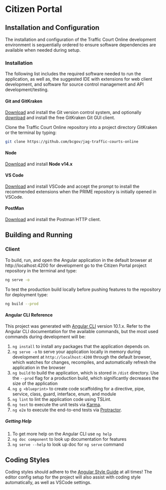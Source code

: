 # Citizen Portal

## Installation and Configuration

The installation and configuration of the Traffic Court Online development environment is sequentially ordered to ensure software dependencies are available when needed during setup.

### Installation

The following list includes the required software needed to run the application, as well as, the suggested IDE with extensions for web client development, and software for source control management and API development/testing.

#### Git and GitKraken

[Download](https://git-scm.com/downloads) and install the Git version control system, and optionally [download](https://www.gitkraken.com) and install the free GitKraken Git GUI client.

Clone the Traffic Court Online repository into a project directory GitKraken or the terminal by typing:

```bash
git clone https://github.com/bcgov/jag-traffic-courts-online
```

#### Node

[Download](https://nodejs.org/en/) and install **Node v14.x**

#### VS Code

[Download](https://code.visualstudio.com/) and install VSCode and accept the prompt to install the recommended extensions when the PRIME repository is initially opened in VSCode.

#### PostMan

[Download](https://www.getpostman.com/apps) and install the Postman HTTP client.

## Building and Running

### Client

To build, run, and open the Angular application in the default browser at http://localhost:4200 for development go to the Citizen Portal project repository in the terminal and type:

```bash
ng serve -o
```

To test the production build locally before pushing features to the repository for deployment type:

```bash
ng build --prod
```

#### Angular CLI Reference

This project was generated with [Angular CLI](https://github.com/angular/angular-cli) version 10.1.x. Refer to the Angular CLI documentation for the available commands, but the most used commands during development will be:

1. `ng install` to install any packages that the application depends on.
1. `ng serve -o` to serve your application locally in memory during development at `http://localhost:4200` through the default browser, which watches for changes, recompiles, and automatically refresh the application in the browser
1. `ng build` to build the application, which is stored in `/dist` directory. Use the `--prod` flag for a production build, which significantly decreases the size of the application
1. `ng g <blueprint>` to create code scaffolding for a directive, pipe, service, class, guard, interface, enum, and module
1. `ng lint` to lint the application code using TSLint.
1. `ng test` to execute the unit tests via [Karma](https://karma-runner.github.io).
1. `ng e2e` to execute the end-to-end tests via [Protractor](http://www.protractortest.org/).

##### Getting Help

1. To get more help on the Angular CLI use `ng help`
1. `ng doc component` to look up documentation for features
1. `ng serve --help` to look up doc for `ng serve` command

## Coding Styles

Coding styles should adhere to the [Angular Style Guide](https://angular.io/docs/ts/latest/guide/style-guide.html) at all times! The editor config setup for the project will also assist with coding style automatically, as well as VSCode settings.

